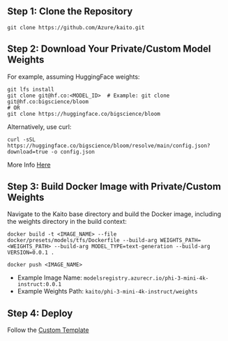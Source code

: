 
## Step 1: Clone the Repository

```
git clone https://github.com/Azure/kaito.git
```

## Step 2: Download Your Private/Custom Model Weights

For example, assuming HuggingFace weights:
```
git lfs install
git clone git@hf.co:<MODEL_ID>  # Example: git clone git@hf.co:bigscience/bloom
# OR
git clone https://huggingface.co/bigscience/bloom
```

Alternatively, use curl:
```
curl -sSL https://huggingface.co/bigscience/bloom/resolve/main/config.json?download=true -o config.json
```
More Info [Here](https://huggingface.co/docs/hub/en/models-downloading)


## Step 3: Build Docker Image with Private/Custom Weights

Navigate to the Kaito base directory and build the Docker image, including the weights directory in the build context:

```
docker build -t <IMAGE_NAME> --file docker/presets/models/tfs/Dockerfile --build-arg WEIGHTS_PATH=<WEIGHTS_PATH> --build-arg MODEL_TYPE=text-generation --build-arg VERSION=0.0.1 .

docker push <IMAGE_NAME>
```

- Example Image Name: `modelsregistry.azurecr.io/phi-3-mini-4k-instruct:0.0.1`
- Example Weights Path: `kaito/phi-3-mini-4k-instruct/weights`


## Step 4: Deploy
Follow the [Custom Template](./custom-hf-model-guide.md)
